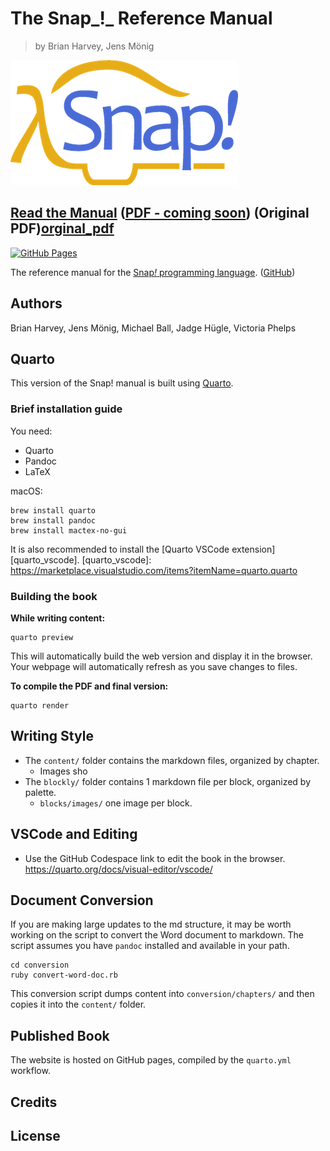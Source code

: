 # The Snap_!_ Reference Manual
> by Brian Harvey, Jens Mönig

![Snap! Logo](./images/snap-logo.png)

## [Read the Manual][webiste] ([PDF - coming soon][pdf]) (Original PDF)[orginal_pdf]

[![GitHub Pages](https://img.shields.io/badge/website-GitHub%20Pages-blue.svg)](https://snap-cloud.github.io/manual/)


[webiste]: https://snap-cloud.github.io/manual/
[pdf]: https://snap-cloud.github.io/manual/snap-manual.pdf
[orginal_pdf]: https://snap.berkeley.edu/snap/help/SnapManual.pdf

The reference manual for the [Snap<em>!</em> programming language][sbe]. ([GitHub][snap_gh])

[sbe]: https://snap.berkeley.edu
[snap_gh]: https://github.com/jmoenig/snap/

## Authors
Brian Harvey, Jens Mönig, Michael Ball, Jadge Hügle, Victoria Phelps

## Quarto
This version of the Snap! manual is built using [Quarto][quarto].

[quarto]: https://quarto.org/docs/

### Brief installation guide

You need:
* Quarto
* Pandoc
* LaTeX

macOS:
```shell
brew install quarto
brew install pandoc
brew install mactex-no-gui
```

It is also recommended to install the [Quarto VSCode extension][quarto_vscode].
[quarto_vscode]: https://marketplace.visualstudio.com/items?itemName=quarto.quarto

### Building the book

**While writing content:**

```shell
quarto preview
```

This will automatically build the web version and display it in the browser.
Your webpage will automatically refresh as you save changes to files.

**To compile the PDF and final version:**

```shell
quarto render
```

## Writing Style

* The `content/` folder contains the markdown files, organized by chapter.
    * Images sho
* The `blockly/` folder contains 1 markdown file per block, organized by palette.
  * `blocks/images/` one image per block.

## VSCode and Editing

* Use the GitHub Codespace link to edit the book in the browser.
https://quarto.org/docs/visual-editor/vscode/


## Document Conversion
If you are making large updates to the md structure, it may be worth working on the script to convert the Word document to markdown.
The script assumes you have `pandoc` installed and available in your path.

```
cd conversion
ruby convert-word-doc.rb
```

This conversion script dumps content into `conversion/chapters/` and then copies it into the `content/` folder.

## Published Book

The website is hosted on GitHub pages, compiled by the `quarto.yml` workflow.

## Credits

## License
